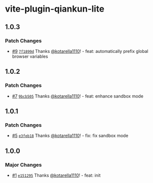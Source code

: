 # vite-plugin-qiankun-lite

## 1.0.3

### Patch Changes

- [#9](https://github.com/kotarella1110/vite-plugin-qiankun-lite/pull/9) [`7f1899d`](https://github.com/kotarella1110/vite-plugin-qiankun-lite/commit/7f1899db730bfc74d55473df8d97d0277502e4b9) Thanks [@kotarella1110](https://github.com/kotarella1110)! - feat: automatically prefix global browser variables

## 1.0.2

### Patch Changes

- [#7](https://github.com/kotarella1110/vite-plugin-qiankun-lite/pull/7) [`9bcb505`](https://github.com/kotarella1110/vite-plugin-qiankun-lite/commit/9bcb505b8083879b6e7544ba0f1a1b37c92a5233) Thanks [@kotarella1110](https://github.com/kotarella1110)! - feat: enhance sandbox mode

## 1.0.1

### Patch Changes

- [#5](https://github.com/kotarella1110/vite-plugin-qiankun-lite/pull/5) [`e3feb18`](https://github.com/kotarella1110/vite-plugin-qiankun-lite/commit/e3feb1897ef596bd9c784386477479eb09dbd06d) Thanks [@kotarella1110](https://github.com/kotarella1110)! - fix: fix sandbox mode

## 1.0.0

### Major Changes

- [#1](https://github.com/kotarella1110/vite-plugin-qiankun-lite/pull/1) [`e151295`](https://github.com/kotarella1110/vite-plugin-qiankun-lite/commit/e151295cc9c80e44cf79ac1387f5d17caf3bee1c) Thanks [@kotarella1110](https://github.com/kotarella1110)! - feat: init
